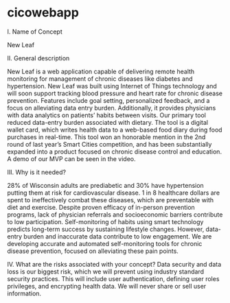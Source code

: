 # cicowebapp

I.	Name of Concept

New Leaf

II.	General description

New Leaf is a web application capable of delivering remote health monitoring for management of chronic diseases like diabetes and hypertension. New Leaf was built using Internet of Things technology and will soon support tracking blood pressure and heart rate for chronic disease prevention. Features include goal setting, personalized feedback, and a focus on alleviating data entry burden. Additionally, it provides physicians with data analytics on patients’ habits between visits. Our primary tool reduced data-entry burden associated with dietary. The tool is a digital wallet card, which writes health data to a web-based food diary during food purchases in real-time. This tool won an honorable mention in the 2nd round of last year’s Smart Cities competition, and has been substantially expanded into a product focused on chronic disease control and education. A demo of our MVP can be seen in the video.

III.	Why is it needed?

28% of Wisconsin adults are prediabetic and 30% have hypertension putting them at risk for cardiovascular disease. 1 in 8 healthcare dollars are spent to ineffectively combat these diseases, which are preventable with diet and exercise. Despite proven efficacy of in-person prevention programs, lack of physician referrals and socioeconomic barriers contribute to low participation. Self-monitoring of habits using smart technology predicts long-term success by sustaining lifestyle changes. However, data-entry burden and inaccurate data contribute to low engagement. We are developing accurate and automated self-monitoring tools for chronic disease prevention, focused on alleviating these pain points.
 

IV. What are the risks associated with your concept? 
Data security and data loss is our biggest risk, which we will prevent using industry standard security practices. This will include user authentication, defining user roles privileges, and encrypting health data. We will never share or sell user information.
